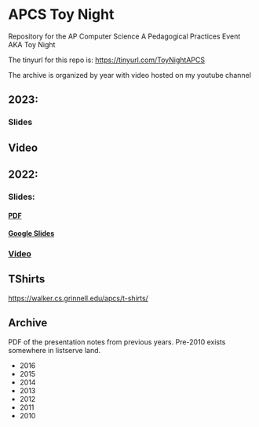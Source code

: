 # APCS Toy Night
Repository for the AP Computer Science A Pedagogical Practices Event AKA Toy Night

The tinyurl for this repo is: https://tinyurl.com/ToyNightAPCS

The archive is organized by year with video hosted on my youtube channel
## 2023:
### Slides
## Video

## 2022: 
### Slides: 
#### [PDF](https://github.com/CodyHenrichsen-CTEC/ToyNight_APCS/blob/main/files/APCSA_Toy_Night_2022.pdf)
#### [Google Slides](https://docs.google.com/presentation/d/1ptN7emo1ckyor7ScCcnvzjSNEExKpTAWTm-5JAV3UMA/edit?usp=sharing)
### [Video](https://youtu.be/e0nVELgrTIA) 

## TShirts
https://walker.cs.grinnell.edu/apcs/t-shirts/

## Archive
PDF of the presentation notes from previous years. Pre-2010 exists somewhere in listserve land.
* 2016
* 2015
* 2014
* 2013
* 2012
* 2011
* 2010

